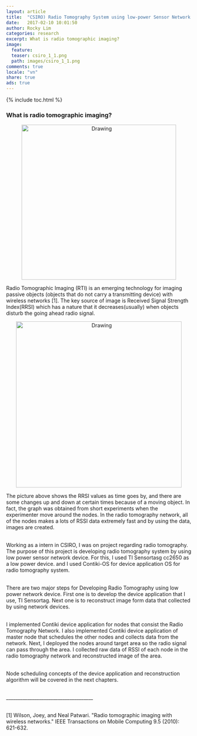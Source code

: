 ```yaml
---
layout: article
title:  "CSIRO) Radio Tomography System using low-power Sensor Network Device (1)"
date:   2017-02-10 10:01:50
author: Rocky Lim
categories: research
excerpt: What is radio tomographic imaging?
image:
  feature:
  teaser: csiro_1_1.png
  path: images/csiro_1_1.png
comments: true
locale: "vn"
share: true
ads: true
---
```


{% include toc.html %}

### What is radio tomographic imaging?

<p style="text-align: center;">
	<img src="{{ site.url }}/images/csiro_1_1.png" alt="Drawing" style="width: 420px;"/>
</p>

Radio Tomographic Imaging (RTI) is an emerging technology for imaging passive objects (objects that do not carry a transmitting device) with wireless networks [1]. The key source of image is Received Signal Strength Index(RRSI) which has a nature that it decreases(usually) when objects disturb the going ahead radio signal.

<p style="text-align: center;">
	<img src="{{ site.url }}/images/csiro_1_2.png" alt="Drawing" style="width: 450px;"/>
</p>

The picture above shows the RRSI values as time goes by, and there are some changes up and down at certain times because of a moving object. In fact, the graph was obtained from short experiments when the experimenter move around the nodes. In the radio tomography network, all of the nodes makes a lots of RSSI data extremely fast and by using the data, images are created.<br /><br />

Working as a intern in CSIRO, I was on project regarding radio tomography. The purpose of this project is developing radio tomography system by using low power sensor network device. For this, I used TI Sensortasg cc2650 as a low power device. and I used Contiki-OS for device application OS for radio tomography system.<br /><br />

There are two major steps for Developing Radio Tomography using low power network device. First one is to develop the device application that I use, TI Sensortag. Next one is to reconstruct image form data that collected by using network devices.<br /><br />

I implemented Contiki device application for nodes that consist the Radio Tomography Network. I also implemented Contiki device application of master node that schedules the other nodes and collects data from the network. Next, I deployed the nodes around target area so the radio signal can pass through the area. I collected raw data of RSSI of each node in the radio tomography network and reconstructed image of the area.<br /><br />

Node scheduling concepts of the device application and reconstruction algorithm will be covered in the next chapters. <br /><br />

_____________________________________<br /><br />


[1] Wilson, Joey, and Neal Patwari. "Radio tomographic imaging with wireless networks." IEEE Transactions on Mobile Computing 9.5 (2010): 621-632.
